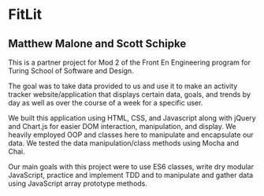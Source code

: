 # FitLit 

## Matthew Malone and Scott Schipke

This is a partner project for Mod 2 of the Front En Engineering program for Turing School of Software and Design.

The goal was to take data provided to us and use it to make an activity tracker website/application that displays certain data, goals, and trends by day as well as over the course of a week for a specific user. 

We built this application using HTML, CSS, and Javascript along with jQuery and Chart.js for easier DOM interaction, manipulation, and display. We heavily employed OOP and classes here to manipulate and encapsulate our data. We tested the data manipulation/class methods using Mocha and Chai.

Our main goals with this project were to use ES6 classes, write dry modular JavaScript, practice and implement TDD and to manipulate and gather data using JavaScript array prototype methods.

